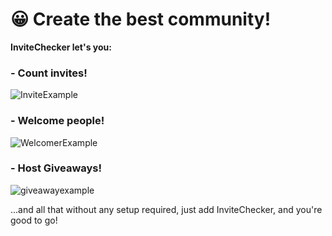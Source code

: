 # 😀 Create the best community!

**InviteChecker let's you:**

### - Count invites!

![InviteExample](https://content.miolus.de/invite-command-example.png)

### - Welcome people!

![WelcomerExample](https://content.miolus.de/welcomer-example.png)

### - Host Giveaways!

![giveawayexample](https://content.miolus.de/giveaway-example.png)


...and all that without any setup required, just add InviteChecker, and you're good to go!

